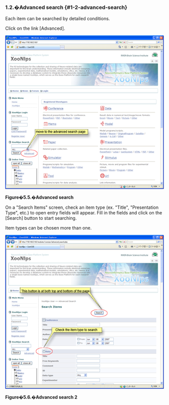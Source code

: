 ### 1.2.�Advanced search {#1-2-advanced-search}

Each item can be searched by detailed conditions.

Click on the link [Advanced].

![Advanced search](../../assets/xoonips-operate5.png)

**Figure�5.5.�Advanced search**

On a &quot;Search Items&quot; screen, check an item type (ex. &quot;Title&quot;, &quot;Presentation Type&quot;, etc.) to open entry fields will appear. Fill in the fields and click on the [Search] button to start searching.

Item types can be chosen more than one.

![Advanced search 2](../../assets/xoonips-operate6.png)

**Figure�5.6.�Advanced search 2**